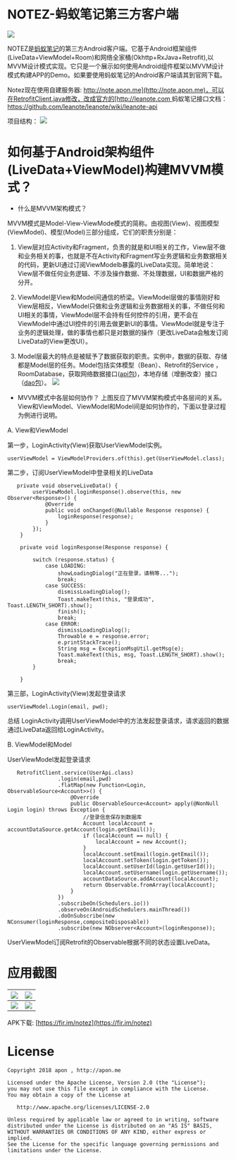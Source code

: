 # NOTEZ-蚂蚁笔记第三方客户端

![](./screenshots/logoz.png)

NOTEZ是[蚂蚁笔记](http://leanote.org/)的第三方Android客户端。它基于Android框架组件(LiveData+ViewModel+Room)和网络全家桶(Okhttp+RxJava+Retrofit),以MVVM设计模式实现。它只是一个展示如何使用Android组件框架以MVVM设计模式构建APP的Demo。如果要使用蚂蚁笔记的Android客户端请其到官网下载。


Notez现在使用自建服务器: [http://note.apon.me](http://note.apon.me)，可以在RetrofitClient.java修改，改成官方的[http://leanote.com
](http://leanote.com)
蚂蚁笔记接口文档：https://github.com/leanote/leanote/wiki/leanote-api

项目结构：
![](./screenshots/projectstructure.png)


# 如何基于Android架构组件(LiveData+ViewModel)构建MVVM模式？

* 什么是MVVM架构模式？

MVVM模式是Model-View-ViewMode模式的简称。由视图(View)、视图模型(ViewModel)、模型(Model)三部分组成，它们的职责分别是：

1. View层对应Activity和Fragment，负责的就是和UI相关的工作，View层不做和业务相关的事，也就是不在Activity和Fragment写业务逻辑和业务数据相关的代码，更新UI通过订阅ViewModelb暴露的LiveData实现。简单地说：View层不做任何业务逻辑、不涉及操作数据、不处理数据，UI和数据严格的分开。
2. ViewModel是View和Model间通信的桥梁。ViewModel层做的事情刚好和View层相反，ViewModel只做和业务逻辑和业务数据相关的事，不做任何和UI相关的事情，ViewModel层不会持有任何控件的引用，更不会在ViewModel中通过UI控件的引用去做更新UI的事情。ViewModel就是专注于业务的逻辑处理，做的事情也都只是对数据的操作（更改LiveData会触发订阅LiveData的View更改UI）。

3. Model层最大的特点是被赋予了数据获取的职责。实例中，数据的获取、存储都是Model层的任务。Model包括实体模型（Bean）、Retrofit的Service ，RoomDatabase，获取网络数据接口([api包](https://github.com/apon/note/tree/master/app/src/main/java/me/apon/notez/data/network/api))，本地存储（增删改查）接口（[dao包](https://github.com/apon/note/tree/master/app/src/main/java/me/apon/notez/data/database/dao)）。
![](./screenshots/mvvm1.png)

* MVVM模式中各层如何协作？
上图反应了MVVM架构模式中各层间的关系。View和ViewModel、ViewModel和Model间是如何协作的，下面以登录过程为例进行说明。

A. View和ViewModel


第一步，LoginActivity(View)获取UserViewModel实例。

```
userViewModel = ViewModelProviders.of(this).get(UserViewModel.class);
```
第二步，订阅UserViewModel中登录相关的LiveData


```
   private void observeLiveData() {
        userViewModel.loginResponse().observe(this, new Observer<Response>() {
            @Override
            public void onChanged(@Nullable Response response) {
                loginResponse(response);
            }
        });
    }

    private void loginResponse(Response response) {

        switch (response.status) {
            case LOADING:
                showLoadingDialog("正在登录，请稍等...");
                break;
            case SUCCESS:
                dismissLoadingDialog();
                Toast.makeText(this, "登录成功", Toast.LENGTH_SHORT).show();
                finish();
                break;
            case ERROR:
                dismissLoadingDialog();
                Throwable e = response.error;
                e.printStackTrace();
                String msg = ExceptionMsgUtil.getMsg(e);
                Toast.makeText(this, msg, Toast.LENGTH_SHORT).show();
                break;
        }

    }
```
第三部，LoginActivity(View)发起登录请求

```
userViewModel.Login(email, pwd);
```
总结
LoginActivity调用UserViewModel中的方法发起登录请求，请求返回的数据通过LiveData返回给LoginActivity。

B. ViewModel和Model

UserViewModel发起登录请求


```
   RetrofitClient.service(UserApi.class)
                .login(email,pwd)
                .flatMap(new Function<Login, ObservableSource<Account>>() {
                    @Override
                    public ObservableSource<Account> apply(@NonNull Login login) throws Exception {
                        //登录信息保存到数据库
                        Account localAccount = accountDataSource.getAccount(login.getEmail());
                        if (localAccount == null) {
                            localAccount = new Account();
                        }
                        localAccount.setEmail(login.getEmail());
                        localAccount.setToken(login.getToken());
                        localAccount.setUserId(login.getUserId());
                        localAccount.setUsername(login.getUsername());
                        accountDataSource.addAccount(localAccount);
                        return Observable.fromArray(localAccount);
                    }
                })
                .subscribeOn(Schedulers.io())
                .observeOn(AndroidSchedulers.mainThread())
                .doOnSubscribe(new NConsumer(loginResponse,compositeDisposable))
                .subscribe(new NObserver<Account>(loginResponse));
```


UserViewModel订阅Retrofit的Observable根据不同的状态设置LiveData。


# 应用截图


| ![](./screenshots/notez_01.png) | ![](./screenshots/notez_02.png) |
| --- | --- |
| ![](./screenshots/notez_03.png) | ![](./screenshots/notez_04.png) |


APK下载:
[https://fir.im/notez](https://fir.im/notez)



# License

```
Copyright 2018 apon , http://apon.me

Licensed under the Apache License, Version 2.0 (the "License");
you may not use this file except in compliance with the License.
You may obtain a copy of the License at

   http://www.apache.org/licenses/LICENSE-2.0

Unless required by applicable law or agreed to in writing, software
distributed under the License is distributed on an "AS IS" BASIS,
WITHOUT WARRANTIES OR CONDITIONS OF ANY KIND, either express or implied.
See the License for the specific language governing permissions and
limitations under the License.
```

